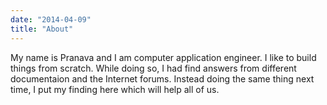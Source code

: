 ```yaml
---
date: "2014-04-09"
title: "About"
---
```


My name is Pranava and I am computer application engineer. I like to build things from scratch. While doing so, I had find answers from different documentaion and the Internet forums. Instead doing the same thing next time, I put my finding here which will help all of us.

